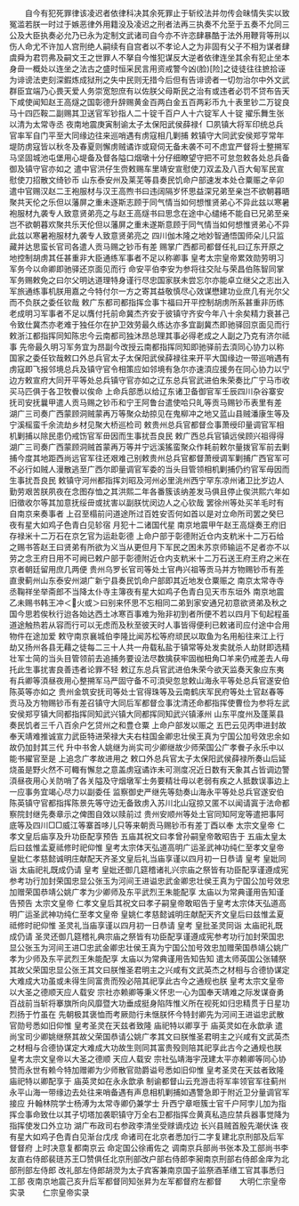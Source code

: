 <!-- { "loadSidebar": true } -->
　　自今有犯死罪律该凌迟者依律科决其余死罪止于斩绞法并勿传会昧情失实以致冤滥若朕一时过于嫉恶律外用籍没及凌迟之刑者法再三执奏不允至于五奏不允同三公及大臣执奏必允乃已永为定制文武诸司自今亦不许恣肆暴酷于法外用鞭背等刑以伤人命尤不许加人宫刑绝人嗣续有自宫者以不孝论人之为非固有父子不相为谋者肆虞舜为君罚弗及嗣文王之世罪人不拏自今惟犯谋反大逆者依律连坐其余有犯止坐本身毌一概处以连坐之法古之盛时恒采民言用资戒警今凶(脸)[险]之徒徒往往摭拾诬为诽谤法吏刻深鍜炼成狱刑之失中民则无措今后但有告诽谤者一切勿治尔中外文武群臣宜端乃心畏天爱人务崇宽恕庶有以佐朕父母斯民之治有或违者必罚不贷布告天下咸使闻知赵王高燧之国彰德升辞赐黄金百两白金五百两彩币九十表里钞二万锭良马十四匹鞍二副赐其卫送官军钞指人二十锭千百户人十六锭军人十锭  擢乐舞生张以清为太常寺丞  夜南地震庚寅制谕太子太保阳武侯薛禄亻□夙镇大将军印统总兵官率军自门平至大同缘边往来巡哨遇有虏寇相几剿捕  敕镇守大同武安侯郑亨常年堤防虏寇皆以秋冬及春夏则懈虏贼谲诈或窥伺无备未袭不可不虑宜严督将士整搠军马坚固城池屯堡用心堤备及督各隘口烟墩十分仔细瞭望守把不可怠忽敕各处总兵备御及镇守官亦如之  遣中官洪仔生赍敕赐车里靖安宣慰使刀双孟及八百大甸军民宣慰使刀招散文绮钞币  山东泰安州及莱芜等县奏民饥命户部速发本处仓粟赈之辛卯遣中官赐汉赵二王袍服材与汉王高煦书曰违阔隔岁怀思益深兄弟至亲岂不欲朝暮晤聚共天伦之乐但以藩屏之重未逐斯志顾于同气情当如何想惟贤弟心不异此兹以寒暑袍服材九袭专人致意贤弟亮之与赵王高燧书曰思念在途中心缱绻不能自已兄弟至亲岂不欲朝暮欢聚共乐天伦但以藩屏之重未遂斯意顾于同气情当如何想惟贤弟心不异此兹以寒暑袍服材九袭专人致意贤弟亮之  四川伽木隆之地妙智通悟国师朵儿只监藏并达思蛮长官司各遣人贡马赐之钞币有差  赐掌广西都司都督任礼曰辽东开原之地控制胡虏其任甚重非大臣通练军事者不足以称卿事  皇考太宗皇帝累效勋劳明习军务今以命卿即驰驿还京面见而行  命安平伯李安为参将往交阯与荣昌伯陈智同掌军务赐敕免之曰尔父明达道理特身谨行尽忠国家朕未尝忘尔亦能卓立继父之志出入军旅通练事机朕用嘉之今特付尔一方之寄其益敬慎尽心效谋懋建功业庶几有光尔父而不负朕之委任钦哉  敕广东都司都指挥佥事卞福曰开平控制胡虏所系甚重非历练老成明习军事者不足以膺付托前命冀杰齐安于彼镇守齐安今年八十余矣精力衰甚己令致仕冀杰亦老难于独任尔在护卫效劳最久练达亦多宜副冀杰即驰驿回京面见而行  敕浙江都指挥同知陈忠今云南都司独沐昂总理其事必得老成之人副之乃克有济尔祗事  先帝最久明习军务宜为昂副今改授云南都指挥同知即驰驿前去湏同心协力以称国家之委任钦哉敕口外总兵官太子太保阳武侯薛禄往来开平大国缘边一带巡哨遇有虏寇即飞报邻境总兵及镇守官令相策应如邻境有急尔亦速湏应援务在同心协力以宁边方敕宣府大同开平等处总兵镇守官亦如之辽东总兵官武进伯朱荣奏比广宁马市收买马匹俱于各卫牧餋以俟命  上命兵部悉以给辽东诸卫备御官军壬辰四川杂谷寨安抚司安抚曩甲遣人贡马赐之钞币和宁王阿鲁台遣使哈只癿等贡马赐钞币表里有差  湖广三司奏广西蒙顾洞贼蒙再万等聚众劫掠见在鬼柳冲之地又蓝山县贼潘康生等及宁溪榣蛮千余流劫乡材见聚大桥巡检司  敕贵州总兵官都督佥事萧绶印量调官军相机剿捕以除民患仍戒饬官军毌因而生事扰吾良民  敕广西总兵官镇远侯顾兴祖得得湖广三司奏广西蒙顾洞贼首蒙再万等并宁远溪猺蛮聚众作耗前敕尔量拨官军前去剿捕今度其地距西尚远官军往还艰难己别敕贵州总兵官都督萧绶调军剿捕广西官军可不必行如贼人漫散逃至广西尔即量调官军委的当头目管领相机剿捕仍约官军毋因而生事扰吾良民  敕镇守河州都指挥刘昭及河州必里洮州西宁罕东凉州诸卫比岁边人勤劳艰苦朕夙夜在念图存恤之其洪熙二年各番簇该纳差发马俱且停止俟洪熙六年如旧徵收尔等其加意抚绥毌或扰害以副朕忧闵边人之心钦哉  罢徐州等处买羊毛时有自南京来奏事者  上召至榻前问道途所过百姓安否何如首以是对立命所司罢之癸巳夜有星大如鸡子色青白见轸宿  月犯十二诸国代星  南京地震甲午赵王高燧奏王府旧存禄米十二万石在京乞官为运赴彰德  上命户部于彰德附近仓内支粇米十二万石给之赐书答赵王曰贤弟有所欲为义当从更但月下军民之困未苏京师输运不足者亦不以劳之念王府日用不可阙已敕户部于彰德附近仓内支粇米十二万石送王府王府之米在京者朝廷留用庶几两便  贵州乌罗长官司等处土官冉兴祖等贡马并方物赐钞币有差  直隶蓟州山东泰安州湖广新宁县奏民饥命户部即其近地发仓粟赈之  南京太常寺寺丞鞠祥坐举斋郎不当降太仆寺主簿夜有星大如鸡子色青白见天市东垣外  南京地震乙未赐书韩王冲＜火或＞曰别来怀思不忘相同二弟到家安通兄初意欲贤弟及秋之国今思若俟秋行迨各始达西土冰寒百事难为殆非初到者所便不若以四月下旬起程虽道途触热若从容而行可以无虑而及秋至彼天时人事皆得便利已敕诸司应付途中合用物件在途加爱  敕守南京襄城伯李隆比闻苏松等府顽民以取鱼为名用船往来江上行劫又扬州各县无藉之徒每二三十人共一舟载私盐于镇常等处发卖就杀人劫财即选精壮军士简的当头目管领前去追捕务要设法尽数擒获牢固枷杻角□羊来仍戒差去人毋托此生事扰害良善违者论罪不轻  敕辽东总兵官武进伯朱荣今欲天监奏天象应东夷有兵卿等湏昼夜用心整搠军马严固守备不可湏臾忽怠敕山海永平等处总兵官遂安伯陈英等亦如之  贵州金筑安抚司等处士官得珠等及云南鹤庆军民府等处土官赵春等贡马及方物赐钞币有差召镇守大同后军都督佥事沈清还命都指挥使曹俭为参将左武安侯郑亨镇大同都指挥同知武兴镇大同都挥同知武兴镇涿州  山东平度州及蓬莱县奏民饥者三千八百余户乞贷州之和豊仓粟  上命户部发以赈之  五巴云见丙申进封故奉天靖难推诚宣力武臣特进荣禄大夫右柱国金卿忠壮侯王真为宁国公加号效忠余如故仍加封其三代  升中书舍人姚继为尚实司少卿继故少师荣国公广孝餋子永乐中以能书擢官至是  上追念广孝故进用之  敕口外总兵官太子太保阳武侯薛禄所奏山后延烧虽是野火然不可輙有懈怠之意盖虏寇谲诈未可测度况近日数有天象其占皆调边警湏昼夜用心关防哨了各关隘及守烟墩军士务要精壮毋以老弱有疾之人抵数误事边上一应事务宜竭心尽力以副委任  监察御史严继先等劾奏山海永平等处总兵官遂安伯陈英镇守官都指挥陈景先等守边无备致虏入苏川北山寇掠又匿不以闻请寘于法命都察院封继先奏章示之俾图自效以赎前过  贵州安顺州等处土官同知阿宠等遣把事阿底等及四川□□威江等寨首哆儿只等来朝贡马赐钞币有差丁酉以奉  太宗文皇帝  仁孝文皇后庙享及升功臣配享预告  五庙其祝文曰孝曾孙嗣皇帝敢昭告于  五庙太皇太后曰兹惟孟夏祗修时祀仰惟  皇考太宗体天弘道高明广运圣武神功纯仁至孝文皇帝  皇妣仁孝慈懿诚明庄献配天齐圣文皇后礼当庙享谨以四月初一日恭请  皇考  皇妣同诣  太庙祀礼既成仍请  皇考  皇妣还御几筵稽诸礼兴宗庙之祭皆有功臣配享谨遵成宪参考功行加封荣国忠显公张玉为河间王进谥忠武金卿忠壮侯王真为宁国公加号效忠加赠荣国恭靖公姚广孝为少卿师及东平武烈王朱能配享  太庙以为常典谨用告知谨告预告  太宗文皇帝  仁孝文皇后其祝文曰孝子嗣皇帝敢昭告于皇考太宗体天弘道高明广运圣武神功纯仁至孝文皇帝  皇姚仁孝慈懿诚明庄献配天齐文皇后曰兹惟孟夏祗修时祀仰惟  圣灵礼当庙享谨以四月初一日恭请  皇考  皇批圣灵同诣  太庙祀礼既成仍请  圣灵还御几筵稽礼典宗庙之祭皆有功臣配享谨遵成宪参考功行加封荣国忠显公张玉为河间王进□忠武金卿忠壮侯王真为宁国公加号效忠加赠荣国恭靖公姚广孝为少师及东平武烈王朱能配享  太庙以为常典谨用告知告知  遣太师英国公张辅祭其故父荣国忠显公张王其文曰朕惟圣君明主之兴咸有文武英杰之材相与合德协谋定大难成大功虽或未得生同富贵而殁必陪其祀享此古今之通规也朕  皇考太宗文皇帝以大圣之德顺天应人载安  宗社亦赖卿等秉义怀忠一心为国奉天靖难之际发谋奋勇百战前当斩将搴旗所向风靡暨大功垂成挺身陷阵惟义所在视死如归忠精贯于日星功烈扬于竹虽在  先朝极其褒恤而考厥勋行未惬朕怀今特封卿先为河间王进谥忠武散官勋号悉如旧仰惟  皇考圣灵在天兹者致隆  庙祀特以卿享于  庙英灵如在永歆承  遣尚宝司少卿姚继祭其故父荣国恭请公姚广孝其文曰朕惟圣君明主之兴咸有文武英杰之材相与合德协谋定大难成大功故生则同其富贵殁则陪其祀享此古今之通规也朕  皇考太宗文皇帝以大圣之德顺  天应人载安  宗社弘靖海宇茂建太平亦赖卿等同心协赞而永世有赖今特加赠卿为少师散官勋爵谥号悉如旧仰惟  皇考圣灵在天兹者致隆  庙祀特以卿配享于  庙英灵如在永永歆承  制谕都督山云充游击将军率领官军往蓟州永平山海一带缘边去处往来哨备遇有声息相机剿捕如遇警急即于附近卫分量调官军接应  升翰林院学士杨溥为太常寺卿仍兼学士  升西宁章咂簇士官千户阿孛儿加为指挥佥事命致仕以其子切塔加袭职镇守万全右卫都指挥佥黄真私造应禁兵器事觉降为指挥使发口外立功  湖广布政司右参政李清坐受赇谪戍边  长兴县贼首殷先潮伏诛  夜有星大如鸡子色青白见渐台戊戌  命诸司在北京者悉加行二字复建北京刑部及后军督督府  上时决意复都南京云  命定国公徐甫佐之  调南京兵部尚书张本及工部尚书李友直右侍郎裴琏苏王□赞俱任北京刑部改户部右侍郎李昶南京刑部右侍郎金庠为北部刑部左侍郎  改礼部左侍郎胡濙为太子宾客兼南京国子监祭酒革缮工官其事悉归工部  夜南京地震己亥升后军都督同知张昇为左军都督府左都督
　　大明仁宗皇帝实录
　　仁宗皇帝实录
